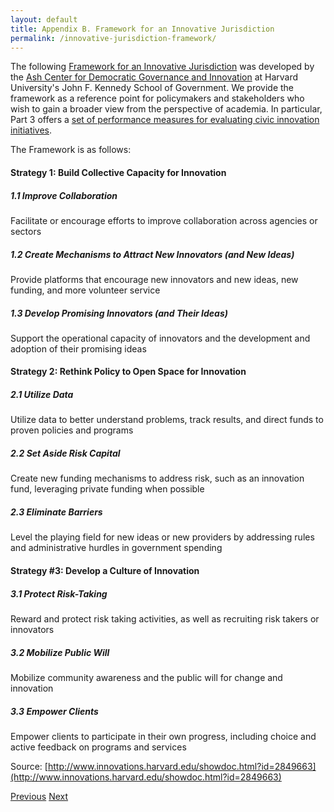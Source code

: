 ```yaml
---
layout: default
title: Appendix B. Framework for an Innovative Jurisdiction
permalink: /innovative-jurisdiction-framework/
---
```


The following [Framework for an Innovative Jurisdiction](http://www.ash.harvard.edu/ash/Home/Programs/Innovations-in-Government/Publications/Journal-Articles-Occasional-Papers) was developed by the [Ash Center for Democratic Governance and Innovation](http://www.ash.harvard.edu/) at Harvard University's John F. Kennedy School of Government. We provide the framework as a reference point for policymakers and stakeholders who wish to gain a broader view from the perspective of academia. In particular, Part 3 offers a [set of performance measures for evaluating civic innovation initiatives](http://www.innovations.harvard.edu/showdoc.html?id=3042090).

The Framework is as follows:

#### Strategy 1: Build Collective Capacity for Innovation

##### 1.1 Improve Collaboration
Facilitate or encourage efforts to improve collaboration across agencies or sectors

##### 1.2 Create Mechanisms to Attract New Innovators (and New Ideas)
Provide platforms that encourage new innovators and new ideas, new funding, and more volunteer service

##### 1.3 Develop Promising Innovators (and Their Ideas)
Support the operational capacity of innovators and the development and adoption of their promising ideas

#### Strategy 2: Rethink Policy to Open Space for Innovation

##### 2.1 Utilize Data
Utilize data to better understand problems, track results, and direct funds to proven policies and programs

##### 2.2 Set Aside Risk Capital
Create new funding mechanisms to address risk, such as an innovation fund, leveraging private funding when possible

##### 2.3 Eliminate Barriers
Level the playing field for new ideas or new providers by addressing rules and administrative hurdles in government spending

#### Strategy #3: Develop a Culture of Innovation

##### 3.1 Protect Risk-Taking
Reward and protect risk taking activities, as well as recruiting risk takers or innovators

##### 3.2 Mobilize Public Will
Mobilize community awareness and the public will for change and innovation

##### 3.3 Empower Clients
Empower clients to participate in their own progress, including choice and active feedback on programs and services

Source: [http://www.innovations.harvard.edu/showdoc.html?id=2849663](http://www.innovations.harvard.edu/showdoc.html?id=2849663)

<a href="/agenda-resolution" class="btn btn-default btn-lg pull-left" id="printhide">Previous</a>
<a href="/new-urban-mechanics" class="btn btn-default btn-lg pull-right" id="printhide">Next</a>
